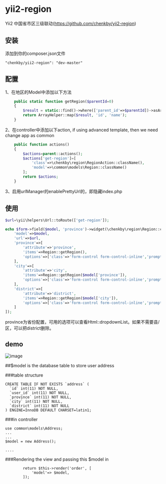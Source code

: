 # yii2-region
Yii2 中国省市区三级联动(https://github.com/chenkby/yii2-region)

## 安装

添加到你的composer.json文件

```
"chenkby/yii2-region": "dev-master"
```

## 配置

1、在地区的Model中添加以下方法
```php
    public static function getRegion($parentId=0)
    {
        $result = static::find()->where(['parent_id'=>$parentId])->asArray()->all();
        return ArrayHelper::map($result, 'id', 'name');
    }
```

2、在controller中添加以下action, if using advanced template, then we need change app as common
```php
    public function actions()
    {
        $actions=parent::actions();
        $actions['get-region']=[
            'class'=>\chenkby\region\RegionAction::className(),
            'model'=>\common\models\Region::className()
        ];
        return $actions;
    }
```

3、启用urlManager的enablePrettyUrl的，即隐藏index.php

## 使用

```php
$url=\yii\helpers\Url::toRoute(['get-region']);

echo $form->field($model, 'province')->widget(\chenkby\region\Region::className(),[
    'model'=>$model,
    'url'=>$url,
    'province'=>[
        'attribute'=>'province',
        'items'=>Region::getRegion(),
        'options'=>['class'=>'form-control form-control-inline','prompt'=>'选择省份']
    ],
    'city'=>[
        'attribute'=>'city',
        'items'=>Region::getRegion($model['province']),
        'options'=>['class'=>'form-control form-control-inline','prompt'=>'选择城市']
    ],
    'district'=>[
        'attribute'=>'district',
        'items'=>Region::getRegion($model['city']),
        'options'=>['class'=>'form-control form-control-inline','prompt'=>'选择县/区']
    ]
]);
```
province为省份配置，可用的选项可以查看Html::dropdownList。如果不需要县/区，可以把district删除。

## demo

![image](https://raw.githubusercontent.com/chenkby/yii2-region/master/demo.png)


##$model is the database table to store user address 

###table structure
```
CREATE TABLE IF NOT EXISTS `address` (
  `id` int(11) NOT NULL,
  `user_id` int(11) NOT NULL,
  `province` int(11) NOT NULL,
  `city` int(11) NOT NULL,
  `district` int(11) NOT NULL
) ENGINE=InnoDB DEFAULT CHARSET=latin1;
```

###in controller
```
use common\models\Address;
...
...
$model = new Address();

....
```

###Rendering the view and passing this $model in
```
        return $this->render('order', [
			'model'=> $model,
        ]);

```
